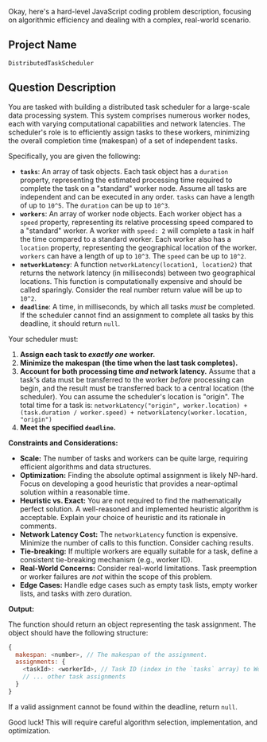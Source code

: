 Okay, here's a hard-level JavaScript coding problem description, focusing on algorithmic efficiency and dealing with a complex, real-world scenario.

## Project Name

`DistributedTaskScheduler`

## Question Description

You are tasked with building a distributed task scheduler for a large-scale data processing system. This system comprises numerous worker nodes, each with varying computational capabilities and network latencies.  The scheduler's role is to efficiently assign tasks to these workers, minimizing the overall completion time (makespan) of a set of independent tasks.

Specifically, you are given the following:

*   **`tasks`**: An array of task objects. Each task object has a `duration` property, representing the estimated processing time required to complete the task on a "standard" worker node.  Assume all tasks are independent and can be executed in any order. `tasks` can have a length of up to `10^5`. The `duration` can be up to `10^3`.
*   **`workers`**: An array of worker node objects. Each worker object has a `speed` property, representing its relative processing speed compared to a "standard" worker. A worker with `speed: 2` will complete a task in half the time compared to a standard worker. Each worker also has a `location` property, representing the geographical location of the worker. `workers` can have a length of up to `10^3`. The `speed` can be up to `10^2`.
*   **`networkLatency`**: A function `networkLatency(location1, location2)` that returns the network latency (in milliseconds) between two geographical locations. This function is computationally expensive and should be called sparingly. Consider the real number return value will be up to `10^2`.
*   **`deadline`**: A time, in milliseconds, by which all tasks *must* be completed. If the scheduler cannot find an assignment to complete all tasks by this deadline, it should return `null`.

Your scheduler must:

1.  **Assign each task to *exactly one* worker.**
2.  **Minimize the makespan (the time when the last task completes).**
3.  **Account for both processing time *and* network latency.** Assume that a task's data must be transferred to the worker *before* processing can begin, and the result must be transferred back to a central location (the scheduler). You can assume the scheduler's location is "origin". The total time for a task is: `networkLatency("origin", worker.location) + (task.duration / worker.speed) + networkLatency(worker.location, "origin")`
4.  **Meet the specified `deadline`.**

**Constraints and Considerations:**

*   **Scale:** The number of tasks and workers can be quite large, requiring efficient algorithms and data structures.
*   **Optimization:** Finding the absolute optimal assignment is likely NP-hard.  Focus on developing a good heuristic that provides a near-optimal solution within a reasonable time.
*   **Heuristic vs. Exact:** You are not required to find the mathematically perfect solution. A well-reasoned and implemented heuristic algorithm is acceptable. Explain your choice of heuristic and its rationale in comments.
*   **Network Latency Cost:** The `networkLatency` function is expensive. Minimize the number of calls to this function.  Consider caching results.
*   **Tie-breaking:** If multiple workers are equally suitable for a task, define a consistent tie-breaking mechanism (e.g., worker ID).
*   **Real-World Concerns:** Consider real-world limitations. Task preemption or worker failures are *not* within the scope of this problem.
*   **Edge Cases:** Handle edge cases such as empty task lists, empty worker lists, and tasks with zero duration.

**Output:**

The function should return an object representing the task assignment. The object should have the following structure:

```javascript
{
  makespan: <number>, // The makespan of the assignment.
  assignments: {
    <taskId>: <workerId>, // Task ID (index in the `tasks` array) to Worker ID (index in the `workers` array) mapping.
    // ... other task assignments
  }
}
```

If a valid assignment cannot be found within the deadline, return `null`.

Good luck! This will require careful algorithm selection, implementation, and optimization.
